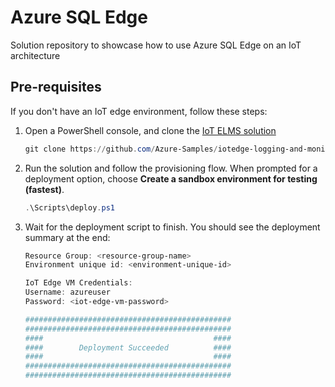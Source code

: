 # Azure SQL Edge
Solution repository to showcase how to use Azure SQL Edge on an IoT architecture

## Pre-requisites
If you don't have an IoT edge environment, follow these steps:

1. Open a PowerShell console, and clone the [IoT ELMS solution](https://github.com/Azure-Samples/iotedge-logging-and-monitoring-solution)

   ```powershell
   git clone https://github.com/Azure-Samples/iotedge-logging-and-monitoring-solution.git
   ```

2. Run the solution and follow the provisioning flow. When prompted for a deployment option, choose **Create a sandbox environment for testing (fastest)**.

   ```powershell
   .\Scripts\deploy.ps1
   ```

3. Wait for the deployment script to finish. You should see the deployment summary at the end:

   ```powershell
   Resource Group: <resource-group-name>
   Environment unique id: <environment-unique-id>
   
   IoT Edge VM Credentials:
   Username: azureuser
   Password: <iot-edge-vm-password>
   
   ##############################################
   ##############################################
   ####                                      ####
   ####        Deployment Succeeded          ####
   ####                                      ####
   ##############################################
   ##############################################
   ```



